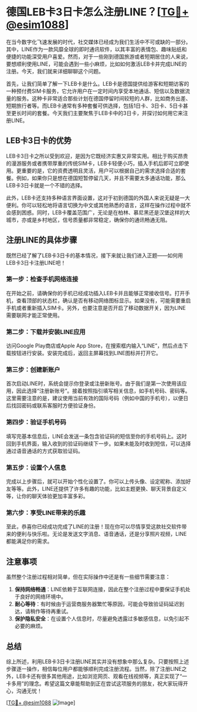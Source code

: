 # 德国LEB卡3日卡怎么注册LINE？[[TG💪+ @esim1088](https://t.me/s/esim1088)]

在当今数字化飞速发展的时代，社交媒体已经成为我们生活中不可或缺的一部分。其中，LINE作为一款风靡全球的即时通讯软件，以其丰富的表情包、趣味贴纸和便捷的功能深受用户喜爱。然而，对于一些刚到德国旅游或者短期居住的人来说，要想顺利使用LINE，可能会遇到一些小麻烦，比如如何激活LEB卡并完成LINE的注册。今天，我们就来详细聊聊这个问题。

首先，让我们简单了解一下LEB卡是什么。LEB卡是德国提供给游客和短期访客的一种预付费SIM卡服务，它允许用户在一定时间内享受本地通话、短信以及数据流量的服务。这种卡非常适合那些计划在德国停留时间较短的人群，比如商务出差、短期旅行者等。而LEB卡通常有多种套餐可供选择，包括1日卡、3日卡、5日卡甚至更长时间的套餐。今天我们主要聚焦于LEB卡中的3日卡，并探讨如何用它来注册LINE。

## LEB卡3日卡的优势

LEB卡3日卡之所以受到欢迎，是因为它既经济实惠又非常实用。相比于购买昂贵的漫游服务或者携带厚重的传统SIM卡，LEB卡轻便小巧，插入手机后即可立即使用。更重要的是，它的资费透明且灵活，用户可以根据自己的需求选择合适的套餐。例如，如果你只是想在德国短暂停留几天，并且不需要太多通话功能，那么LEB卡3日卡就是一个不错的选择。

此外，LEB卡还支持多种语言界面设置，这对于初到德国的外国人来说无疑是一大便利。你可以轻松地将语言切换为中文或其他熟悉的语言，这样在操作过程中就不会感到困惑。同时，LEB卡覆盖范围广，无论是在柏林、慕尼黑还是汉堡这样的大城市，亦或是乡村地区，信号质量都非常稳定，确保你的通讯畅通无阻。

## 注册LINE的具体步骤

既然已经了解了LEB卡3日卡的基本情况，接下来就让我们进入正题——如何用LEB卡3日卡注册LINE吧！

### 第一步：检查手机网络连接

在开始之前，请确保你的手机已经成功插入LEB卡并且能够正常接收信号。打开手机，查看顶部的状态栏，确认是否有移动网络图标显示。如果没有，可能需要重启手机或者重新插入SIM卡。另外，也要注意是否开启了移动数据开关，因为LINE需要联网才能正常使用。

### 第二步：下载并安装LINE应用

访问Google Play商店或Apple App Store，在搜索框内输入“LINE”，然后点击下载按钮进行安装。安装完成后，返回主屏幕找到LINE图标并打开它。

### 第三步：创建新账户

首次启动LINE时，系统会提示你登录或注册新账号。由于我们是第一次使用该应用，因此选择“注册新账号”。接着按照指引填写相关信息，如手机号码、密码等。这里需要注意的是，建议使用当前有效的国际号码（例如中国的手机号），以便日后找回密码或联系客服时方便验证身份。

### 第四步：验证手机号码

填写完基本信息后，LINE会发送一条包含验证码的短信至你的手机号码上。这时回到手机界面，输入收到的验证码继续下一步。如果未能及时收到短信，可以选择通过语音通话的方式获取验证码。

### 第五步：设置个人信息

完成以上步骤后，就可以开始个性化设置了。你可以上传头像、设定昵称、添加好友等等。此外，LINE还提供了许多有趣的功能，比如主题更换、聊天背景自定义等，让你的聊天体验更加丰富多彩。

### 第六步：享受LINE带来的乐趣

至此，恭喜你已经成功完成了LINE的注册！现在你可以尽情享受这款社交软件带来的便利与快乐啦。无论是发送文字消息、语音通话，还是分享照片视频，LINE都能满足你的需求。

## 注意事项

虽然整个注册过程相对简单，但在实际操作中还是有一些细节需要注意：

1. **保持网络畅通**：LINE依赖于互联网连接，因此在整个注册过程中要保证手机处于良好的网络环境中。
2. **耐心等待**：有时候由于运营商服务器繁忙等原因，可能会导致验证码延迟到达，请稍作等待再重试。
3. **保护隐私安全**：在设置个人信息时，尽量避免透露过多敏感信息，以免引起不必要的麻烦。

## 总结

综上所述，利用LEB卡3日卡注册LINE其实并没有想象中那么复杂。只要按照上述步骤逐一操作，相信每位用户都能够顺利完成注册流程。当然，除了注册LINE之外，LEB卡还有很多其他用途，比如浏览网页、观看在线视频等，真正实现了“一卡多用”的理念。希望这篇文章能帮助到正在尝试这项服务的朋友，祝大家玩得开心，沟通无忧！

[[TG💪+ @esim1088](https://t.me/s/esim1088) ![Image](https://i.postimg.cc/4NQfJmqS/Snipaste-2025-05-13-00-14-12.png)]